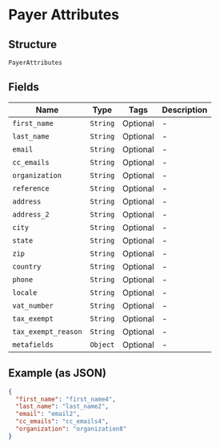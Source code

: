 
# Payer Attributes

## Structure

`PayerAttributes`

## Fields

| Name | Type | Tags | Description |
|  --- | --- | --- | --- |
| `first_name` | `String` | Optional | - |
| `last_name` | `String` | Optional | - |
| `email` | `String` | Optional | - |
| `cc_emails` | `String` | Optional | - |
| `organization` | `String` | Optional | - |
| `reference` | `String` | Optional | - |
| `address` | `String` | Optional | - |
| `address_2` | `String` | Optional | - |
| `city` | `String` | Optional | - |
| `state` | `String` | Optional | - |
| `zip` | `String` | Optional | - |
| `country` | `String` | Optional | - |
| `phone` | `String` | Optional | - |
| `locale` | `String` | Optional | - |
| `vat_number` | `String` | Optional | - |
| `tax_exempt` | `String` | Optional | - |
| `tax_exempt_reason` | `String` | Optional | - |
| `metafields` | `Object` | Optional | - |

## Example (as JSON)

```json
{
  "first_name": "first_name4",
  "last_name": "last_name2",
  "email": "email2",
  "cc_emails": "cc_emails4",
  "organization": "organization8"
}
```

